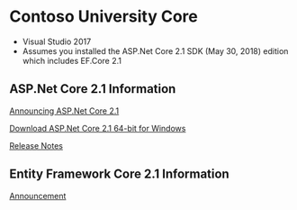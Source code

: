 # Contoso University Core
* Visual Studio 2017
* Assumes you installed the ASP.Net Core 2.1 SDK (May 30, 2018) edition which includes EF.Core 2.1

## ASP.Net Core 2.1 Information
[Announcing ASP.Net Core 2.1](https://blogs.msdn.microsoft.com/dotnet/2018/05/30/announcing-net-core-2-1/)

[Download ASP.Net Core 2.1 64-bit for Windows](https://www.microsoft.com/net/download/thank-you/dotnet-sdk-2.1.300-windows-x64-installer)

[Release Notes](https://github.com/dotnet/core/blob/master/release-notes/2.1/2.1.0.md)

## Entity Framework Core 2.1 Information
[Announcement](https://blogs.msdn.microsoft.com/dotnet/2018/05/30/announcing-entity-framework-core-2-1/)
